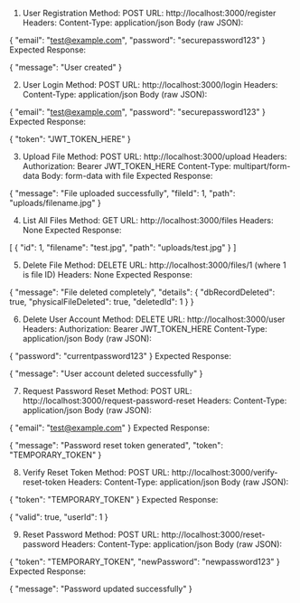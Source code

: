 1. User Registration
Method: POST
URL: http://localhost:3000/register
Headers:
Content-Type: application/json
Body (raw JSON):

{
  "email": "test@example.com",
  "password": "securepassword123"
}
Expected Response:

{ "message": "User created" }

2. User Login
Method: POST
URL: http://localhost:3000/login
Headers:
Content-Type: application/json
Body (raw JSON):

{
  "email": "test@example.com",
  "password": "securepassword123"
}
Expected Response:

{ "token": "JWT_TOKEN_HERE" }

3. Upload File
Method: POST
URL: http://localhost:3000/upload
Headers:
Authorization: Bearer JWT_TOKEN_HERE
Content-Type: multipart/form-data
Body: form-data with file
Expected Response:

{
  "message": "File uploaded successfully",
  "fileId": 1,
  "path": "uploads/filename.jpg"
}

4. List All Files
Method: GET
URL: http://localhost:3000/files
Headers: None
Expected Response:

[
  {
    "id": 1,
    "filename": "test.jpg",
    "path": "uploads/test.jpg"
  }
]

5. Delete File
Method: DELETE
URL: http://localhost:3000/files/1 (where 1 is file ID)
Headers: None
Expected Response:

{
  "message": "File deleted completely",
  "details": {
    "dbRecordDeleted": true,
    "physicalFileDeleted": true,
    "deletedId": 1
  }
}

6. Delete User Account
Method: DELETE
URL: http://localhost:3000/user
Headers:
Authorization: Bearer JWT_TOKEN_HERE
Content-Type: application/json
Body (raw JSON):

{
  "password": "currentpassword123"
}
Expected Response:

{ "message": "User account deleted successfully" }

7. Request Password Reset
Method: POST
URL: http://localhost:3000/request-password-reset
Headers:
Content-Type: application/json
Body (raw JSON):

{
  "email": "test@example.com"
}
Expected Response:

{
  "message": "Password reset token generated",
  "token": "TEMPORARY_TOKEN"
}

8. Verify Reset Token
Method: POST
URL: http://localhost:3000/verify-reset-token
Headers:
Content-Type: application/json
Body (raw JSON):

{
  "token": "TEMPORARY_TOKEN"
}
Expected Response:

{
  "valid": true,
  "userId": 1
}

9. Reset Password
Method: POST
URL: http://localhost:3000/reset-password
Headers:
Content-Type: application/json
Body (raw JSON):

{
  "token": "TEMPORARY_TOKEN",
  "newPassword": "newpassword123"
}
Expected Response:

{ "message": "Password updated successfully" }